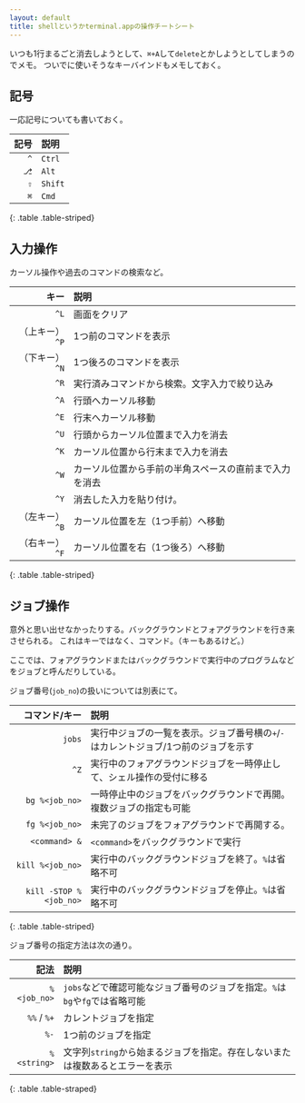 ```yaml
---
layout: default
title: shellというかterminal.appの操作チートシート
---
```


いつも1行まるごと消去しようとして、`⌘+A`して`delete`とかしようとしてしまうのでメモ。
ついでに使いそうなキーバインドもメモしておく。

## 記号

一応記号についても書いておく。

| 記号  | 説明   |
|-----:|:----   |
| `^`  |`Ctrl` |
| `⎇` |`Alt`  |
| `⇧`  |`Shift` |
| `⌘`  |`Cmd`  |
{: .table .table-striped}


## 入力操作

カーソル操作や過去のコマンドの検索など。

| キー          | 説明        |
|-------------:|:------------|
| `^L`         | 画面をクリア |
| （上キー）`^P` | 1つ前のコマンドを表示 |
| （下キー）`^N` | 1つ後ろのコマンドを表示 |
| `^R`         | 実行済みコマンドから検索。文字入力で絞り込み |
| `^A`         | 行頭へカーソル移動 |
| `^E`         | 行末へカーソル移動 |
| `^U`         | 行頭からカーソル位置まで入力を消去 |
| `^K`         | カーソル位置から行末まで入力を消去 |
| `^W`         | カーソル位置から手前の半角スペースの直前まで入力を消去 |
| `^Y`         | 消去した入力を貼り付け。 |
| （左キー）`^B` | カーソル位置を左（1つ手前）へ移動 |
| （右キー）`^F` | カーソル位置を右（1つ後ろ）へ移動 |
{: .table .table-striped}

## ジョブ操作

意外と思い出せなかったりする。バックグラウンドとフォアグラウンドを行き来させられる。
これはキーではなく、コマンド。（キーもあるけど。）

ここでは、フォアグラウンドまたはバックグラウンドで実行中のプログラムなどをジョブと呼んだりしている。

ジョブ番号(`job_no`)の扱いについては別表にて。

| コマンド/キー            | 説明          |
|-----------------------:|:--------------|
| `jobs`                 | 実行中ジョブの一覧を表示。ジョブ番号横の`+`/`-`はカレントジョブ/1つ前のジョブを示す |
| `^Z`                   | 実行中のフォアグラウンドジョブを一時停止して、シェル操作の受付に移る |
| `bg %<job_no>`         | 一時停止中のジョブをバックグラウンドで再開。複数ジョブの指定も可能 |
| `fg %<job_no>`         | 未完了のジョブをフォアグラウンドで再開する。|
| `<command> &`          | `<command>`をバックグラウンドで実行 |
| `kill %<job_no>`       | 実行中のバックグラウンドジョブを終了。`%`は省略不可 |
| `kill -STOP %<job_no>` | 実行中のバックグラウンドジョブを停止。`%`は省略不可 |
{: .table .table-striped}

ジョブ番号の指定方法は次の通り。

| 記法         | 説明     |
|------------:|:------- |
| `%<job_no>` | `jobs`などで確認可能なジョブ番号のジョブを指定。`%`は`bg`や`fg`では省略可能 |
| `%%` / `%+` | カレントジョブを指定 |
| `%-`        | 1つ前のジョブを指定 |
| `%<string>` | 文字列`string`から始まるジョブを指定。存在しないまたは複数あるとエラーを表示 |
{: .table .table-straped}